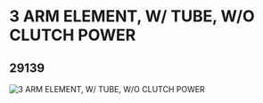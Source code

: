 # 3 ARM ELEMENT, W/ TUBE, W/O CLUTCH POWER
## 29139
![3 ARM ELEMENT, W/ TUBE, W/O CLUTCH POWER](https://lc-www-live-s.legocdn.com/media/bricks/5/2/6184955.jpg)